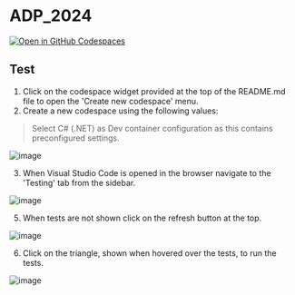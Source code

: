 # ADP_2024

[![Open in GitHub Codespaces](https://github.com/codespaces/badge.svg)](https://codespaces.new/GeoBouwmeester/ADP_2024)

## Test

1. Click on the codespace widget provided at the top of the README.md file to open the 'Create new codespace' menu.
2. Create a new codespace using the following values:
> Select C# (.NET) as Dev container configuration as this contains preconfigured settings.

![image](https://github.com/user-attachments/assets/33565ffa-1a96-40e7-a515-f130ad46665c)

3. When Visual Studio Code is opened in the browser navigate to the 'Testing' tab from the sidebar.

![image](https://github.com/user-attachments/assets/11385b34-df6d-49fa-ac94-6d97e0d3d197)

5. When tests are not shown click on the refresh button at the top.

![image](https://github.com/user-attachments/assets/9a3b4743-0a5c-497a-9304-64fc2af113ff)

6. Click on the triangle, shown when hovered over the tests, to run the tests.

![image](https://github.com/user-attachments/assets/98cecabd-2cf8-41f8-9b97-0255fa0c03c5)

